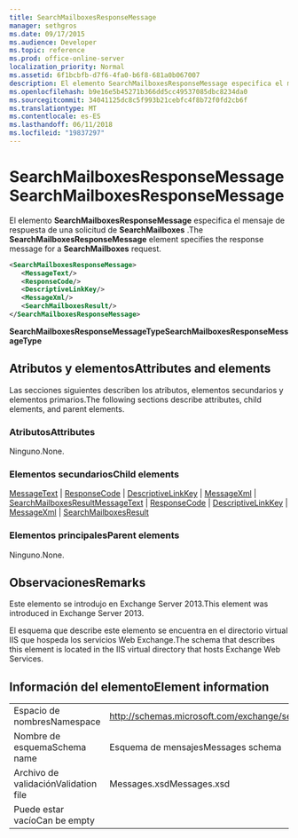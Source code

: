 ```yaml
---
title: SearchMailboxesResponseMessage
manager: sethgros
ms.date: 09/17/2015
ms.audience: Developer
ms.topic: reference
ms.prod: office-online-server
localization_priority: Normal
ms.assetid: 6f1bcbfb-d7f6-4fa0-b6f8-681a0b067007
description: El elemento SearchMailboxesResponseMessage especifica el mensaje de respuesta de una solicitud de SearchMailboxes.
ms.openlocfilehash: b9e16e5b45271b366dd5cc49537085dbc8234da0
ms.sourcegitcommit: 34041125dc8c5f993b21cebfc4f8b72f0fd2cb6f
ms.translationtype: MT
ms.contentlocale: es-ES
ms.lasthandoff: 06/11/2018
ms.locfileid: "19837297"
---
```

# <a name="searchmailboxesresponsemessage"></a><span data-ttu-id="fdd58-103">SearchMailboxesResponseMessage</span><span class="sxs-lookup"><span data-stu-id="fdd58-103">SearchMailboxesResponseMessage</span></span>

<span data-ttu-id="fdd58-104">El elemento **SearchMailboxesResponseMessage** especifica el mensaje de respuesta de una solicitud de **SearchMailboxes** .</span><span class="sxs-lookup"><span data-stu-id="fdd58-104">The **SearchMailboxesResponseMessage** element specifies the response message for a **SearchMailboxes** request.</span></span> 
  
```XML
<SearchMailboxesResponseMessage>
   <MessageText/>
   <ResponseCode/>
   <DescriptiveLinkKey/>
   <MessageXml/>
   <SearchMailboxesResult/>
</SearchMailboxesResponseMessage>
```

 <span data-ttu-id="fdd58-105">**SearchMailboxesResponseMessageType**</span><span class="sxs-lookup"><span data-stu-id="fdd58-105">**SearchMailboxesResponseMessageType**</span></span>
## <a name="attributes-and-elements"></a><span data-ttu-id="fdd58-106">Atributos y elementos</span><span class="sxs-lookup"><span data-stu-id="fdd58-106">Attributes and elements</span></span>

<span data-ttu-id="fdd58-107">Las secciones siguientes describen los atributos, elementos secundarios y elementos primarios.</span><span class="sxs-lookup"><span data-stu-id="fdd58-107">The following sections describe attributes, child elements, and parent elements.</span></span>
  
### <a name="attributes"></a><span data-ttu-id="fdd58-108">Atributos</span><span class="sxs-lookup"><span data-stu-id="fdd58-108">Attributes</span></span>

<span data-ttu-id="fdd58-109">Ninguno.</span><span class="sxs-lookup"><span data-stu-id="fdd58-109">None.</span></span>
  
### <a name="child-elements"></a><span data-ttu-id="fdd58-110">Elementos secundarios</span><span class="sxs-lookup"><span data-stu-id="fdd58-110">Child elements</span></span>

<span data-ttu-id="fdd58-111">[MessageText](messagetext.md) | [ResponseCode](responsecode.md) | [DescriptiveLinkKey](descriptivelinkkey.md) | [MessageXml](messagexml.md) | [SearchMailboxesResult](searchmailboxesresult.md)</span><span class="sxs-lookup"><span data-stu-id="fdd58-111">[MessageText](messagetext.md) | [ResponseCode](responsecode.md) | [DescriptiveLinkKey](descriptivelinkkey.md) | [MessageXml](messagexml.md) | [SearchMailboxesResult](searchmailboxesresult.md)</span></span>
  
### <a name="parent-elements"></a><span data-ttu-id="fdd58-112">Elementos principales</span><span class="sxs-lookup"><span data-stu-id="fdd58-112">Parent elements</span></span>

<span data-ttu-id="fdd58-113">Ninguno.</span><span class="sxs-lookup"><span data-stu-id="fdd58-113">None.</span></span>
  
## <a name="remarks"></a><span data-ttu-id="fdd58-114">Observaciones</span><span class="sxs-lookup"><span data-stu-id="fdd58-114">Remarks</span></span>

<span data-ttu-id="fdd58-115">Este elemento se introdujo en Exchange Server 2013.</span><span class="sxs-lookup"><span data-stu-id="fdd58-115">This element was introduced in Exchange Server 2013.</span></span>
  
<span data-ttu-id="fdd58-116">El esquema que describe este elemento se encuentra en el directorio virtual IIS que hospeda los servicios Web Exchange.</span><span class="sxs-lookup"><span data-stu-id="fdd58-116">The schema that describes this element is located in the IIS virtual directory that hosts Exchange Web Services.</span></span>
  
## <a name="element-information"></a><span data-ttu-id="fdd58-117">Información del elemento</span><span class="sxs-lookup"><span data-stu-id="fdd58-117">Element information</span></span>

|||
|:-----|:-----|
|<span data-ttu-id="fdd58-118">Espacio de nombres</span><span class="sxs-lookup"><span data-stu-id="fdd58-118">Namespace</span></span>  <br/> |http://schemas.microsoft.com/exchange/services/2006/messages  <br/> |
|<span data-ttu-id="fdd58-119">Nombre de esquema</span><span class="sxs-lookup"><span data-stu-id="fdd58-119">Schema name</span></span>  <br/> |<span data-ttu-id="fdd58-120">Esquema de mensajes</span><span class="sxs-lookup"><span data-stu-id="fdd58-120">Messages schema</span></span>  <br/> |
|<span data-ttu-id="fdd58-121">Archivo de validación</span><span class="sxs-lookup"><span data-stu-id="fdd58-121">Validation file</span></span>  <br/> |<span data-ttu-id="fdd58-122">Messages.xsd</span><span class="sxs-lookup"><span data-stu-id="fdd58-122">Messages.xsd</span></span>  <br/> |
|<span data-ttu-id="fdd58-123">Puede estar vacío</span><span class="sxs-lookup"><span data-stu-id="fdd58-123">Can be empty</span></span>  <br/> ||
   

